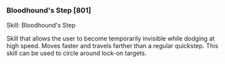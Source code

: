 ### Bloodhound's Step [801]

Skill: Bloodhound's Step

Skill that allows the user to become temporarily invisible while dodging at high speed. Moves faster and travels farther than a regular quickstep. This skill can be used to circle around lock-on targets.